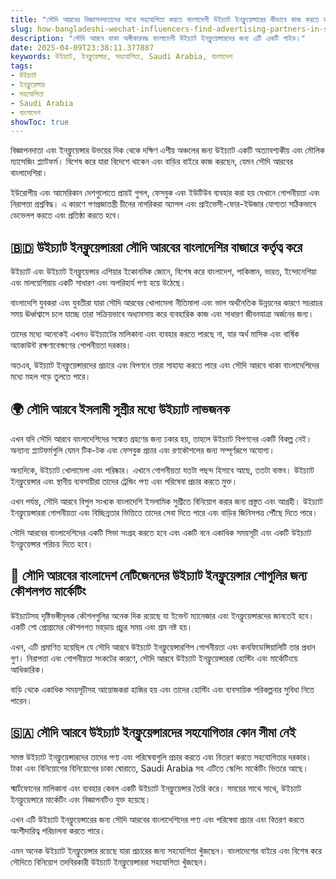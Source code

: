 ```yaml
---
title: "সৌদি আরবের বিজ্ঞাপনদাতাদের সাথে সহযোগিতা করতে বাংলাদেশী উইচ্যাট ইনফ্লুয়েন্সারের কীভাবে কাজ করতে হবে"
slug: how-bangladeshi-wechat-influencers-find-advertising-partners-in-saudi-arabia-2025-04-09
description: "সৌদি আরবে থাকা অঙ্গীকারবদ্ধ বাংলাদেশী উইচ্যাট ইনফ্লুয়েন্সারদের জন্য এটি একটি গাইড।"
date: 2025-04-09T23:38:11.377887
keywords: উইচ্যাট, ইনফ্লুয়েন্সার, সহযোগিতা, Saudi Arabia, বাংলাদেশ
tags:
- উইচ্যাট
- ইনফ্লুয়েন্সার
- সহযোগিতা
- Saudi Arabia
- বাংলাদেশ
showToc: true
---
```


বিজ্ঞাপনদাতা এবং ইনফ্লুয়েন্সার উভয়ের দিক থেকে দক্ষিণ এশীয় অঞ্চলের জন্য উইচ্যাট একটি অত্যাবশ্যকীয় এবং মৌলিক ম্যাসেজিং প্ল্যাটফর্ম। বিশেষ করে যারা বিদেশে থাকেন এবং বাড়ির বাইরে কাজ করছেন, যেমন সৌদি আরবের বাংলাদেশিরা।

ইউরোপীয় এবং আমেরিকান দেশগুলোতে প্রায়ই গুগল, ফেসবুক এবং ইউটিউব ব্যবহার করা হয় যেখানে গোপনীয়তা এবং নিরাপত্তা প্রশ্নবিদ্ধ। এ কারণে গণপ্রজাতন্ত্রী চীনের নাগরিকরা অ্যাপল এবং প্রাইভেসী-ফোর-ইউজার যোগ্যতা সঠিকভাবে ডেভেলপ করতে এবং প্রতিষ্ঠা করতে হবে।


## 🇧🇩 উইচ্যাট ইনফ্লুয়েন্সাররা সৌদি আরবের বাংলাদেশির বাজারে কর্তৃত্ব করে
উইচ্যাট এবং উইচ্যাট ইনফ্লুয়েন্সার এশিয়ার ইকোনমিক জোনে, বিশেষ করে বাংলাদেশ, পাকিস্তান, ভারত, ইন্দোনেশিয়া এবং মালয়েশিয়ায় একটি সাধারণ এবং অপরিহার্য পণ্য হয়ে উঠেছে।

বাংলাদেশি যুবকরা এবং যুবতীরা যারা সৌদি আরবের খোলামেলা নীতিমালা এবং ভাল অর্থনৈতিক উন্নয়নের কারণে সচরাচর সময় ঊর্ধ্বশ্বাসে চলে যাচ্ছে তারা সক্রিয়ভাবে অধ্যাবসায় করে ব্যবহারিক কাজ এবং সাধারণ জীবনযাত্রা অর্জনের জন্য।

তাদের মধ্যে অনেকেই এখনও উইচ্যাটের মালিকানা এবং ব্যবহার করতে পারছে না, যার অর্থ মাসিক এবং বার্ষিক অ্যাকাউন্ট রক্ষণাবেক্ষণের গোপনীয়তা দরকার।

অতএব, উইচ্যাট ইনফ্লুয়েন্সারদের প্রচারে এবং বিপণনে তারা সাহায্য করতে পারে এবং সৌদি আরবে থাকা বাংলাদেশিদের মধ্যে মহল গড়ে তুলতে পারে।

## 🌍 সৌদি আরবে ইসলামী সুশ্রীর মধ্যে উইচ্যাট লাভজনক
এখন যদি সৌদি আরবে বাংলাদেশিদের সঙ্কেত গ্রহণের জন্য ঢকার হয়, তাহলে উইচ্যাট বিপণনের একটি বিকল্প নেই। অন্যান্য প্ল্যাটফর্মগুলি যেমন টিক-টক এবং ফেসবুক প্রচার এবং রণকৌশলের জন্য সম্পূর্ণরূপে অযোগ্য।


অন্যদিকে, উইচ্যাট খোলামেলা এবং পরিষ্কার। এখানে গোপনীয়তা যতটা পছন্দ হিসাবে আছে, ততটা বাস্তব। উইচ্যাট ইনফ্লুয়েন্সার এবং স্থানীয় ব্যবসায়ীরা তাদের ট্রেন্ডিং পণ্য এবং পরিষেবা প্রচার করতে মুক্ত।

এখন পর্যন্ত, সৌদি আরবে বিপুল সংখ্যক বাংলাদেশি ইসলামিক সুশ্রীতে বিনিয়োগ করার জন্য প্রস্তুত এবং আগ্রহী। উইচ্যাট ইনফ্লুয়েন্সাররা গোপনীয়তা এবং বিচ্ছিন্নতার ভিত্তিতে তাদের সেবা দিতে পারে এবং বাড়ির জিনিসপত্র পৌঁছে দিতে পারে।

সৌদি আরবের বাংলাদেশিদের একটি সিভা সংগ্রহ করতে হবে এবং একটি বনে একাধিক সময়সূচী এবং একটি উইচ্যাট ইনফ্লুয়েন্সার পরিচয় দিতে হবে।


## 💼 সৌদি আরবের বাংলাদেশ নেটিজেনদের উইচ্যাট ইনফ্লুয়েন্সার শোগুলির জন্য কৌশলগত মার্কেটিং
উইচ্যাটসহ দৃষ্টিভঙ্গীমূলক কৌশলগুলির অনেক দিক রয়েছে যা ইভেন্ট ম্যানেজার এবং ইনফ্লুয়েন্সারদের জানতেই হবে। একটি শো প্রোগ্রামের কৌশলগত মহড়ায় প্রচুর সময় এবং শ্রম নষ্ট হয়।

এখন, এটি প্রমাণিত হয়েছিল যে সৌদি আরবে উইচ্যাট ইনফ্লুয়েন্সারশিপ গোপনীয়তা এবং কনফিডেন্সিয়ালিটি তার প্রধান গুণ। নিরাপত্তা এবং গোপনীয়তা সংকটের কারণে, সৌদি আরবে উইচ্যাট ইনফ্লুয়েন্সাররা হোস্টিং এবং মার্কেটিংয়ে আধিকারিক।

বাড়ি থেকে একাধিক সময়সূচীসহ আয়োজকরা হাজির হয় এবং তাদের হোস্টিং এবং ব্যবসায়িক পরিকল্পনার সুবিধা নিতে পারেন।


## 🇸🇦 সৌদি আরবে উইচ্যাট ইনফ্লুয়েন্সারদের সহযোগিতার কোন সীমা নেই
সমস্ত উইচ্যাট ইনফ্লুয়েন্সারদের তাদের পণ্য এবং পরিষেবাগুলি প্রচার করতে এবং বিতরণ করতে সহযোগিতার দরকার। টাকা এবং বিনিয়োগের বিনিয়োগের চাকা ঘোরাতে, Saudi Arabia সহ এটিতে স্কেলিং মার্কেটিং ভিতরে আছে।

স্মার্টফোনের মালিকানা এবং ব্যবহার কেবল একটি উইচ্যাট ইনফ্লুয়েন্সার তৈরি করে। সময়ের সাথে সাথে, উইচ্যাট ইনফ্লুয়েন্সারে মার্কেটিং এবং বিজ্ঞাপনটিও যুক্ত হয়েছে।


এখন এটি উইচ্যাট ইনফ্লুয়েন্সারের জন্য সৌদি আরবের বাংলাদেশিদের পণ্য এবং পরিষেবা প্রচার এবং বিতরণ করতে অংশীদারিত্ব পরিচালনা করতে পারে।

এমন অনেক উইচ্যাট ইনফ্লুয়েন্সার রয়েছে যারা প্রচারের জন্য সহযোগিতা খুঁজছেন। বাংলাদেশের বাইরে এবং বিশেষ করে সৌদিতে বিনিয়োগ তদবিরকারী উইচ্যাট ইনফ্লুয়েন্সাররা সহযোগিতা খুঁজছেন।